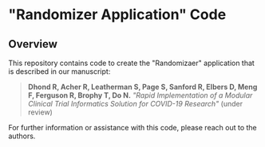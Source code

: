 "Randomizer Application" Code
=============================

Overview
--------

This repository contains code to create the "Randomizaer" application that is described in our manuscript:

> **Dhond R, Acher R, Leatherman S, Page S, Sanford R, Elbers D, Meng F, Ferguson R, Brophy T, Do N.** 
> *"Rapid Implementation of a Modular Clinical Trial Informatics Solution for COVID-19 Research"* (under review) 

For further information or assistance with this code, please reach out to the authors.
